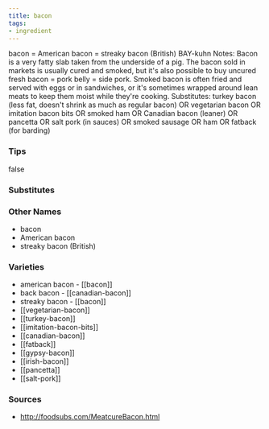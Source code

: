 ```yaml
---
title: bacon
tags:
- ingredient
---
```

bacon = American bacon = streaky bacon (British) BAY-kuhn Notes: Bacon is a very fatty slab taken from the underside of a pig. The bacon sold in markets is usually cured and smoked, but it's also possible to buy uncured fresh bacon = pork belly = side pork. Smoked bacon is often fried and served with eggs or in sandwiches, or it's sometimes wrapped around lean meats to keep them moist while they're cooking. Substitutes: turkey bacon (less fat, doesn't shrink as much as regular bacon) OR vegetarian bacon OR imitation bacon bits OR smoked ham OR Canadian bacon (leaner) OR pancetta OR salt pork (in sauces) OR smoked sausage OR ham OR fatback (for barding)

### Tips
false

### Substitutes


### Other Names

* bacon
* American bacon
* streaky bacon (British)

### Varieties

* american bacon - [[bacon]]
* back bacon - [[canadian-bacon]]
* streaky bacon - [[bacon]]
* [[vegetarian-bacon]]
* [[turkey-bacon]]
* [[imitation-bacon-bits]]
* [[canadian-bacon]]
* [[fatback]]
* [[gypsy-bacon]]
* [[irish-bacon]]
* [[pancetta]]
* [[salt-pork]]

### Sources
* http://foodsubs.com/MeatcureBacon.html
